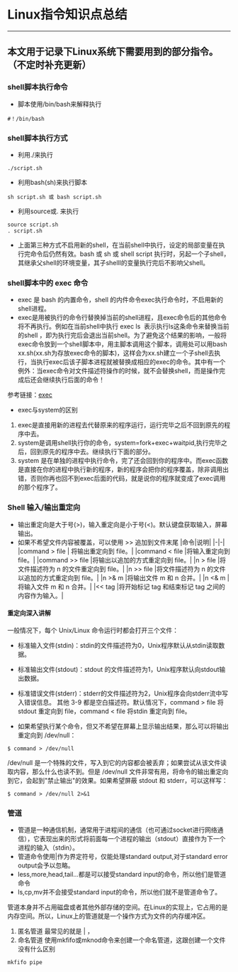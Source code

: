 # Linux指令知识点总结
***
## 本文用于记录下Linux系统下需要用到的部分指令。（不定时补充更新）

### shell脚本执行命令
- 脚本使用/bin/bash来解释执行
```language
#！/bin/bash 
```

### shell脚本执行方式
- 利用./来执行
```language
./script.sh  
```
- 利用bash(sh)来执行脚本
```language
sh script.sh 或 bash script.sh 
```
- 利用source或. 来执行
```language
source script.sh 
. script.sh 
```
- 上面第三种方式不启用新的shell，在当前shell中执行，设定的局部变量在执行完命令后仍然有效。bash 或 sh 或 shell script 执行时，另起一个子shell，其继承父shell的环境变量，其子shelll的变量执行完后不影响父shell。


### shell脚本中的 exec 命令
- exec 是 bash 的内置命令，shell 的内件命令exec执行命令时，不启用新的shell进程。
- exec是用被执行的命令行替换掉当前的shell进程，且exec命令后的其他命令将不再执行。例如在当前shell中执行 exec ls  表示执行ls这条命令来替换当前的shell ，即为执行完后会退出当前shell。为了避免这个结果的影响，一般将exec命令放到一个shell脚本中，用主脚本调用这个脚本，调用处可以用bash  xx.sh(xx.sh为存放exec命令的脚本)，这样会为xx.sh建立一个子shell去执行，当执行exec后该子脚本进程就被替换成相应的exec的命令。其中有一个例外：当exec命令对文件描述符操作的时候，就不会替换shell，而是操作完成后还会继续执行后面的命令！

参考链接：[exec](https://www.jianshu.com/p/ca012415cd5f)
- exec与system的区别
1. exec是直接用新的进程去代替原来的程序运行，运行完毕之后不回到原先的程序中去。
2. system是调用shell执行你的命令，system=fork+exec+waitpid,执行完毕之后，回到原先的程序中去。继续执行下面的部分。
3. system 是在单独的进程中执行命令，完了还会回到你的程序中。而exec函数是直接在你的进程中执行新的程序，新的程序会把你的程序覆盖，除非调用出错，否则你再也回不到exec后面的代码，就是说你的程序就变成了exec调用的那个程序了。


### Shell 输入/输出重定向
- 输出重定向是大于号(>)，输入重定向是小于号(<)。默认键盘获取输入，屏幕输出。
- 如果不希望文件内容被覆盖，可以使用 >> 追加到文件末尾
|命令|说明|
|-|-|
|command > file	| 将输出重定向到 file。|
|command < file	|将输入重定向到 file。|
|command >> file |将输出以追加的方式重定向到 file。|
|n > file	|将文件描述符为 n 的文件重定向到 file。|
|n >> file	|将文件描述符为 n 的文件以追加的方式重定向到 file。|
|n >& m	|将输出文件 m 和 n 合并。|
|n <& m	|将输入文件 m 和 n 合并。|
|<< tag	|将开始标记 tag 和结束标记 tag 之间的内容作为输入。|

#### 重定向深入讲解
一般情况下，每个 Unix/Linux 命令运行时都会打开三个文件：
- 标准输入文件(stdin)：stdin的文件描述符为0，Unix程序默认从stdin读取数据。
- 标准输出文件(stdout)：stdout 的文件描述符为1，Unix程序默认向stdout输出数据。
- 标准错误文件(stderr)：stderr的文件描述符为2，Unix程序会向stderr流中写入错误信息。
其他 3-9 都是空白描述符。默认情况下，command > file 将 stdout 重定向到 file，command < file 将stdin 重定向到 file。

- 如果希望执行某个命令，但又不希望在屏幕上显示输出结果，那么可以将输出重定向到 /dev/null：
```language
$ command > /dev/null
```
/dev/null 是一个特殊的文件，写入到它的内容都会被丢弃；如果尝试从该文件读取内容，那么什么也读不到。但是 /dev/null 文件非常有用，将命令的输出重定向到它，会起到"禁止输出"的效果。如果希望屏蔽 stdout 和 stderr，可以这样写：
```language
$ command > /dev/null 2>&1
```

### 管道
- 管道是一种通信机制，通常用于进程间的通信（也可通过socket进行网络通信），它表现出来的形式将前面每一个进程的输出（stdout）直接作为下一个进程的输入（stdin）。
- 管道命令使用|作为界定符号，仅能处理standard output,对于standard error output会予以忽略。
- less,more,head,tail...都是可以接受standard input的命令，所以他们是管道命令
- ls,cp,mv并不会接受standard input的命令，所以他们就不是管道命令了。

管道本身并不占用磁盘或者其他外部存储的空间。在Linux的实现上，它占用的是内存空间。所以，Linux上的管道就是一个操作方式为文件的内存缓冲区。
1. 匿名管道
最常见的就是 | ，
2. 命名管道
使用mkfifo或mknod命令来创建一个命名管道，这跟创建一个文件没有什么区别
```language
mkfifo pipe
```


